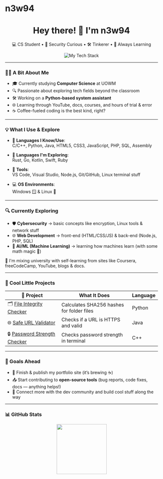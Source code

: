 # n3w94

<h1 align="center">Hey there! 👋 I'm n3w94</h1>
<p align="center">
  💻 CS Student • 🔐 Security Curious • 🛠 Tinkerer • 🚀 Always Learning
</p>

<p align="center">
  <img src="https://skillicons.dev/icons?i=python,java,cpp,html,css,js,php,sql,assembly,nodejs,rust,go,kotlin,swift,ruby,vscode,linux,git&perline=9" alt="My Tech Stack" />
</p>

---

### 👨‍💻 A Bit About Me

- 🎓 Currently studying **Computer Science** at UOWM
- 🔍 Passionate about exploring tech fields beyond the classroom
- 🛠 Working on a **Python-based system assistant**
- 🌐 Learning through YouTube, docs, courses, and hours of trial & error
- ☕ Coffee-fueled coding is the best kind, right?

---

### 💡 What I Use & Explore

- 🧠 **Languages I Know/Use**:  
  C/C++, Python, Java, HTML5, CSS3, JavaScript, PHP, SQL, Assembly

- 🚀 **Languages I'm Exploring**:  
  Rust, Go, Kotlin, Swift, Ruby

- 🧰 **Tools**:  
  VS Code, Visual Studio, Node.js, Git/GitHub, Linux terminal stuff

- 💻 **OS Environments**:  
  Windows 🪟 & Linux 🐧

---

### 🔍 Currently Exploring

- 🛡️ **Cybersecurity** → basic concepts like encryption, Linux tools & network stuff  
- 🌐 **Web Development** → front-end (HTML/CSS/JS) & back-end (Node.js, PHP, SQL)  
- 🤖 **AI/ML (Machine Learning)** → learning how machines learn (with some math magic 🧮)

🧠 I'm mixing university with self-learning from sites like Coursera, freeCodeCamp, YouTube, blogs & docs.

---

### 🚀 Cool Little Projects

| 🔧 Project | What It Does | Language |
|-----------|--------------|----------|
| 🗂️ [File Integrity Checker](https://github.com/new94/file-integrity-checker-python) | Calculates SHA256 hashes for folder files | Python |
| 🌐 [Safe URL Validator](https://github.com/new94/Java-Safe-URL-Validator) | Checks if a URL is HTTPS and valid | Java |
| 🔒 [Password Strength Checker](https://github.com/new94/Password-Strength-Checker-C-) | Checks password strength in terminal | C++ |

---

### 🎯 Goals Ahead

- 🧪 Finish & publish my portfolio site (it’s brewing ☕)
- 📤 Start contributing to **open-source tools** (bug reports, code fixes, docs — anything helps!)
- 🤝 Connect more with the dev community and build cool stuff along the way

---

### 📊 GitHub Stats

<p align="center">
  <img src="https://github-readme-stats.vercel.app/api?username=n3w94&show_icons=true&theme=tokyonight" height="165" />
</p>
